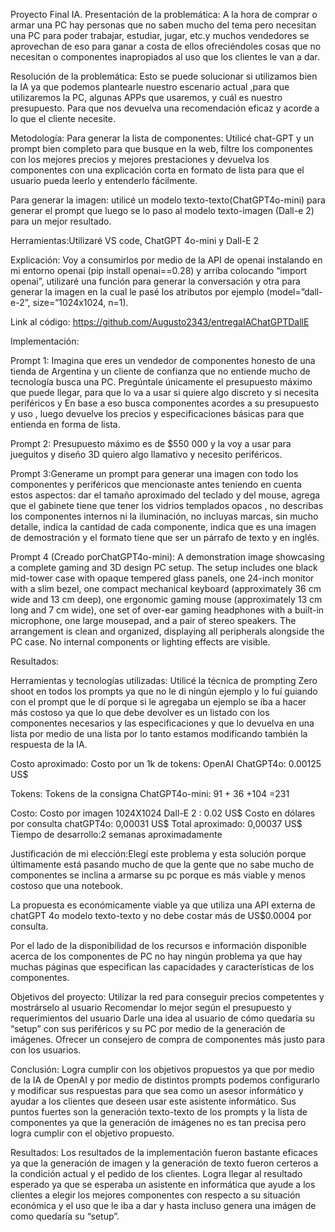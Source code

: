 Proyecto Final IA.
Presentación de la problemática: A la hora de comprar o armar una PC hay personas que no saben mucho del tema pero necesitan una PC para poder trabajar, estudiar, jugar, etc.y muchos vendedores se aprovechan de eso para ganar a costa de ellos ofreciéndoles cosas que no necesitan o componentes inapropiados al uso que los clientes le van a dar.

Resolución de la problemática: Esto se puede solucionar si utilizamos bien la IA ya que podemos plantearle nuestro escenario actual ,para que utilizaremos la PC, algunas APPs que usaremos, y cuál es nuestro presupuesto. Para que nos devuelva una recomendación eficaz y acorde a lo que el cliente necesite.

Metodología:
Para generar la lista de componentes: Utilicé chat-GPT y un prompt bien completo para que busque en la web, filtre los componentes con los mejores precios y mejores prestaciones y devuelva los componentes con una explicación corta en formato de lista para que el usuario pueda leerlo y entenderlo fácilmente.

Para generar la imagen: utilicé un modelo texto-texto(ChatGPT4o-mini) para generar el prompt que luego se lo paso al modelo texto-imagen (Dall-e 2) para un mejor resultado.

Herramientas:Utilizaré VS code, ChatGPT 4o-mini y Dall-E 2

Explicación: Voy a consumirlos por medio de la API de openai instalando en mi entorno openai (pip install openai==0.28) y arriba colocando “import openai”, utilizaré una función para generar la conversación  y otra para generar la imagen en la cual le pasé los atributos por ejemplo (model=”dall-e-2”, size=”1024x1024, n=1).

Link al código: https://github.com/Augusto2343/entregaIAChatGPTDallE






Implementación:

Prompt 1: Imagina que eres un vendedor de componentes honesto de una tienda de Argentina y un cliente de confianza que no entiende mucho de tecnología busca una PC. Pregúntale únicamente el presupuesto máximo que puede llegar, para que lo va a usar si quiere algo discreto y si necesita periféricos y En base a eso busca componentes acordes a su presupuesto y uso , luego devuelve los precios y especificaciones básicas para que entienda en forma de lista.


Prompt 2: Presupuesto máximo es de $550 000 y la voy a usar para jueguitos y diseño 3D quiero algo llamativo y necesito periféricos.

Prompt 3:Generame un prompt para generar una imagen con todo los componentes y periféricos que mencionaste antes teniendo en cuenta estos aspectos: dar el tamaño aproximado del teclado y del mouse, agrega que el gabinete tiene que tener los vidrios templados opacos , no describas los componentes internos ni la iluminación, no incluyas marcas, sin mucho detalle, indica la cantidad de cada componente, indica que es una imagen de demostración y el formato tiene que ser un párrafo de texto y en inglés.

Prompt 4 (Creado porChatGPT4o-mini): A demonstration image showcasing a complete gaming and 3D design PC setup. The setup includes one black mid-tower case with opaque tempered glass panels, one 24-inch monitor with a slim bezel, one compact mechanical keyboard (approximately 36 cm wide and 13 cm deep), one ergonomic gaming mouse (approximately 13 cm long and 7 cm wide), one set of over-ear gaming headphones with a built-in microphone, one large mousepad, and a pair of stereo speakers. The arrangement is clean and organized, displaying all peripherals alongside the PC case. No internal components or lighting effects are visible.
 







Resultados:


Herramientas y tecnologías utilizadas: 
Utilicé la técnica de prompting Zero shoot en todos los prompts ya que no le di ningún ejemplo y lo fuí guiando con el prompt que le dí porque si le agregaba un ejemplo se iba a hacer más costoso ya que lo que debe devolver es un listado con los componentes necesarios y las especificaciones y que lo devuelva en una lista por medio de una lista por lo tanto estamos modificando también la respuesta de la IA.


Costo aproximado:
Costo por un 1k de tokens:
OpenAI ChatGPT4o: 0.00125 US$

Tokens:
Tokens de la consigna ChatGPT4o-mini: 91 + 36 +104 =231

Costo:
Costo por imagen 1024X1024 Dall-E 2 : 0.02 US$
Costo en dólares por consulta chatGPT4o: 0,00031 US$
Total aproximado: 0,00037 US$
Tiempo de desarrollo:2 semanas aproximadamente


Justificación de mi elección:Elegí este problema y esta solución porque últimamente está pasando mucho de que la gente que no sabe mucho de componentes se inclina a armarse su pc porque es más viable y menos costoso que una notebook.

La propuesta es económicamente viable ya que utiliza una API externa de chatGPT 4o modelo texto-texto y no debe costar más de US$0.0004 por consulta.  

Por el lado de la  disponibilidad de los recursos e información disponible acerca de los componentes de PC no hay ningún problema ya que hay muchas páginas que especifican las capacidades y características de los componentes.

Objetivos del proyecto:
Utilizar la red para conseguir precios competentes y mostrárselo al usuario
Recomendar lo mejor según el presupuesto y requerimientos del usuario
Darle una idea al usuario de cómo quedaría su “setup” con sus periféricos y su PC por medio de la generación de imágenes.
Ofrecer un consejero de compra de componentes más justo para con los usuarios.

Conclusión:
Logra cumplir con los objetivos propuestos ya que por medio de la IA de OpenAI y por medio de distintos prompts podemos configurarlo y modificar sus respuestas para que sea como un asesor informático y ayudar a los clientes que deseen usar este asistente informático.
Sus puntos fuertes son la generación texto-texto de los prompts y la lista de componentes ya que la generación de imágenes no es tan precisa pero logra cumplir con el objetivo propuesto.

Resultados:
Los resultados de la implementación fueron bastante eficaces ya que la generación de imagen y la generación de texto fueron certeros a la condición actual y el pedido de los clientes.
Logra llegar al resultado esperado ya que se esperaba un asistente en informática que ayude a los clientes a elegir los mejores componentes con respecto a su situación económica y el uso que le iba a dar y hasta incluso genera una imágen de como quedaría su “setup”.


